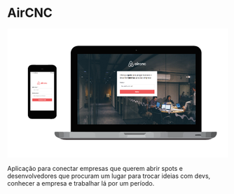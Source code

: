# AirCNC
<p align="center" >
    <img alt="Screenshot" title="" src="screenshot.png" width="512"/>
</p>

Aplicação para conectar empresas que querem abrir spots e desenvolvedores que procuram um lugar para trocar ideias com devs, conhecer a empresa e trabalhar lá por um período.

